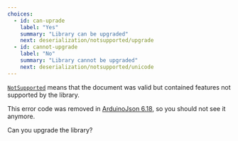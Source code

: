```yaml
---
choices:
  - id: can-uprade
    label: "Yes"
    summary: "Library can be upgraded"
    next: deserialization/notsupported/upgrade
  - id: cannot-upgrade
    label: "No"
    summary: "Library cannot be upgraded"
    next: deserialization/notsupported/unicode
---
```


[`NotSupported`](/v6/api/misc/deserializationerror/#notsupported) means that the document was valid but contained features not supported by the library.

This error code was removed in [ArduinoJson 6.18](/news/2021/05/04/version-6-18-0/), so you should not see it anymore.

Can you upgrade the library?